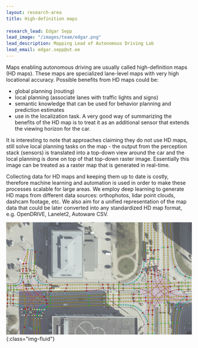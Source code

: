 ```yaml
---
layout: research-area
title: High-definition maps

research_lead: Edgar Sepp 
lead_image: "/images/team/edgar.png"
lead_description: Mapping Lead of Autonomous Driving Lab 
lead_email: edgar.sepp@ut.ee
---
```


Maps enabling autonomous driving are usually called high-definition maps (HD maps). These maps are specialized
lane-level maps with very high locational accuracy. Possible benefits from HD maps could be:

* global planning (routing)
* local planning (associate lanes with traffic lights and signs)
* semantic knowledge that can be used for behavior planning and prediction estimates
* use in the localization task. A very good way of summarizing the benefits of the HD map is to treat it as an
  additional sensor that extends the viewing horizon for the car.

It is interesting to note that approaches claiming they do not use HD maps, still solve local planning tasks on the map - 
the output from the perception stack (sensors) is translated into a top-down view around the car and the local planning
is done on top of that top-down raster image. Essentially this image can be treated as a raster map that is generated in
real-time.

Collecting data for HD maps and keeping them up to date is costly, therefore machine learning and automation is used in
order to make these processes scalable for large areas. We employ deep learning to generate HD maps from different data
sources: orthophotos, lidar point clouds, dashcam footage, etc. We also aim for a unified representation of the map data
that could be later converted into any standardized HD map format, e.g. OpenDRIVE, Lanelet2, Autoware CSV.

![High-definition map](/images/research/hd_map.png){:class="img-fluid"}


